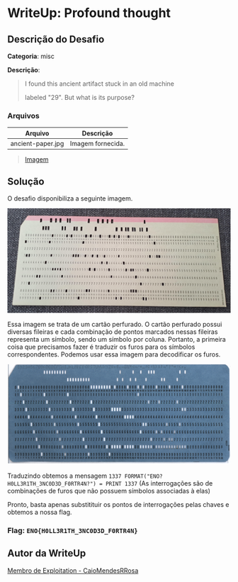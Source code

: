 # WriteUp: Profound thought
## Descrição do Desafio
**Categoria**: misc

**Descrição**:
> I found this ancient artifact stuck in an old machine
>
> labeled "29". But what is its purpose?


### Arquivos
| Arquivo | Descrição |
| ------- | --------- |
| ancient-paper.jpg | Imagem fornecida. |

> [Imagem](https://github.com/HawkSecUnifei/Writeups/raw/refs/heads/main/2025/nullcon_CTF/Ancient%20Paper/ancient-paper.jpg)

## Solução
O desafio disponibiliza a seguinte imagem.

![image](./ancient-paper.jpg)

Essa imagem se trata de um cartão perfurado. O cartão perfurado possui diversas fileiras e cada combinação de pontos marcados nessas fileiras representa um símbolo, sendo um símbolo por coluna. Portanto, a primeira coisa
que precisamos fazer é traduzir os furos para os símbolos correspondentes. Podemos usar essa imagem para decodificar os furos.

![image](./assets/punch-card.png)

Traduzindo obtemos a mensagem `1337 FORMAT("ENO?H0LL3R1TH_3NC0D3D_F0RTR4N?") = PRINT 1337` (As interrogações são de combinações de furos que não possuem símbolos associadas à elas)

Pronto, basta apenas substitituir os pontos de interrogações pelas chaves e obtemos a nossa flag.

### Flag: `ENO{H0LL3R1TH_3NC0D3D_F0RTR4N}`

## Autor da WriteUp
[Membro de Exploitation - CaioMendesRRosa](https://github.com/CaioMendesRRosa)
